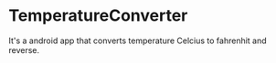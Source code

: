 # TemperatureConverter
It's a android app that converts temperature Celcius to fahrenhit and reverse.

